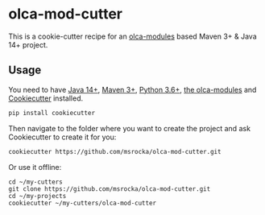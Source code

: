 # olca-mod-cutter

This is a cookie-cutter recipe for an
[olca-modules](https://github.com/GreenDelta/olca-modules) based Maven 3+ & Java
14+ project.

## Usage

You need to have [Java 14+](https://adoptopenjdk.net/),
[Maven 3+](https://maven.apache.org/), [Python 3.6+](https://www.python.org/),
[the olca-modules](https://github.com/GreenDelta/olca-modules)
and [Cookiecutter](https://github.com/cookiecutter/cookiecutter) installed.

```bash
pip install cookiecutter
```

Then navigate to the folder where you want to create the project and ask
Cookiecutter to create it for you:

```bash
cookiecutter https://github.com/msrocka/olca-mod-cutter.git
```

Or use it offline:

```
cd ~/my-cutters
git clone https://github.com/msrocka/olca-mod-cutter.git
cd ~/my-projects
cookiecutter ~/my-cutters/olca-mod-cutter
```
